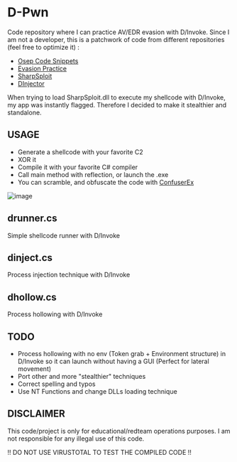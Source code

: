 # D-Pwn
Code repository where I can practice AV/EDR evasion with D/Invoke. Since I am not a developer, this is a patchwork of code from different repositories (feel free to optimize it) :
- [Osep Code Snippets](https://github.com/chvancooten/OSEP-Code-Snippets)
- [Evasion Practice](https://github.com/cinzinga/Evasion-Practice)
- [SharpSploit](https://github.com/cobbr/SharpSploit)
- [DInjector](https://github.com/snovvcrash/DInjector)

When trying to load SharpSploit.dll to execute my shellcode with D/Invoke, my app was instantly flagged. Therefore I decided to make it stealthier and standalone.

## USAGE
- Generate a shellcode with your favorite C2
- XOR it
- Compile it with your favorite C# compiler
- Call main method with reflection, or launch the .exe
- You can scramble, and obfuscate the code with [ConfuserEx](https://github.com/mkaring/ConfuserEx)

![image](https://user-images.githubusercontent.com/18697868/140501678-936d8ca9-a20c-4829-beea-796ec6f746d3.png)

## drunner.cs
Simple shellcode runner with D/Invoke

## dinject.cs
Process injection technique with D/Invoke

## dhollow.cs
Process hollowing with D/Invoke

## TODO
- Process hollowing with no env (Token grab + Environment structure) in D/Invoke so it can launch without having a GUI (Perfect for lateral movement)
- Port other and more "stealthier" techniques
- Correct spelling and typos
- Use NT Functions and change DLLs loading technique

## DISCLAIMER
This code/project is only for educational/redteam operations purposes. I am not responsible for any illegal use of this code. 

!! DO NOT USE VIRUSTOTAL TO TEST THE COMPILED CODE  !!
